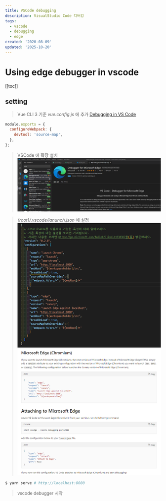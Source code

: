 ```yaml
---
title: VSCode debugging
description: VisualStudio Code 디버깅
tags:
  - vscode
  - debugging
  - edge
created: '2020-08-09'
updated: '2025-10-20'
---
```


# Using edge debugger in vscode

<TagLinks />

[[toc]]

## setting

> Vue CLI 3 기준
> _vue.config.js_ 에 추가
> [Debugging in VS Code](https://kr.vuejs.org/v2/cookbook/debugging-in-vscode.html)

```javascript
module.exports = {
  configureWebpack: {
    devtool: 'source-map',
  },
};
```

> VSCode 에 확장 설치  
> ![Extension 설치](./image/extension.png)

> _{root}/.vscode/lanunch.json_ 에 설정  
> ![setting0](./image/setting.0.png)  
> ![setting1](./image/setting.1.png)

```bash
$ yarn serve # http://localhost:8080
```

> vscode debugger 시작
